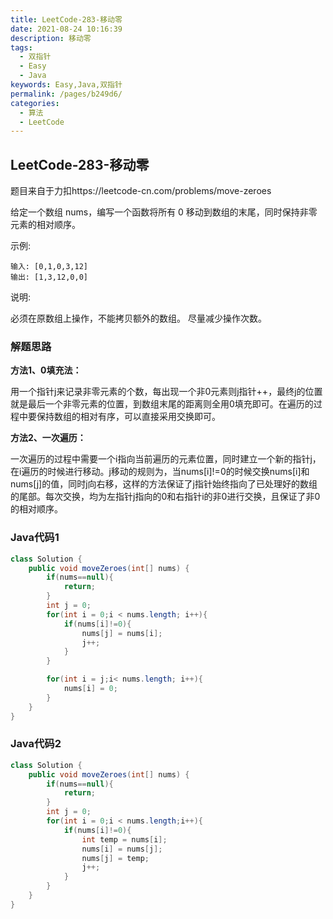 ```yaml
---
title: LeetCode-283-移动零
date: 2021-08-24 10:16:39
description: 移动零
tags: 
  - 双指针
  - Easy
  - Java
keywords: Easy,Java,双指针
permalink: /pages/b249d6/
categories: 
  - 算法
  - LeetCode
---
```


## LeetCode-283-移动零

题目来自于力扣https://leetcode-cn.com/problems/move-zeroes

给定一个数组 nums，编写一个函数将所有 0 移动到数组的末尾，同时保持非零元素的相对顺序。

示例:

```
输入: [0,1,0,3,12]
输出: [1,3,12,0,0]
```


说明:

必须在原数组上操作，不能拷贝额外的数组。
尽量减少操作次数。

 <!--more-->

### 解题思路

**方法1、0填充法：**

用一个指针j来记录非零元素的个数，每出现一个非0元素则j指针++，最终j的位置就是最后一个非零元素的位置，到数组末尾的距离则全用0填充即可。在遍历的过程中要保持数组的相对有序，可以直接采用交换即可。

**方法2、一次遍历：**

一次遍历的过程中需要一个i指向当前遍历的元素位置，同时建立一个新的指针j，在i遍历的时候进行移动。j移动的规则为，当nums[i]!=0的时候交换nums[i]和nums[j]的值，同时j向右移，这样的方法保证了j指针始终指向了已处理好的数组的尾部。每次交换，均为左指针j指向的0和右指针i的非0进行交换，且保证了非0的相对顺序。

### Java代码1

```java
class Solution {
    public void moveZeroes(int[] nums) {
        if(nums==null){
            return;
        }
        int j = 0;
        for(int i = 0;i < nums.length; i++){
            if(nums[i]!=0){
                nums[j] = nums[i];
                j++;
            }
        }

        for(int i = j;i< nums.length; i++){
            nums[i] = 0;
        }
    }
}
```

### Java代码2

```java
class Solution {
    public void moveZeroes(int[] nums) {
        if(nums==null){
            return;
        }
        int j = 0;
        for(int i = 0;i < nums.length;i++){
            if(nums[i]!=0){
                int temp = nums[i];
                nums[i] = nums[j];
                nums[j] = temp;
                j++;
            }
        }
    }
}
```
